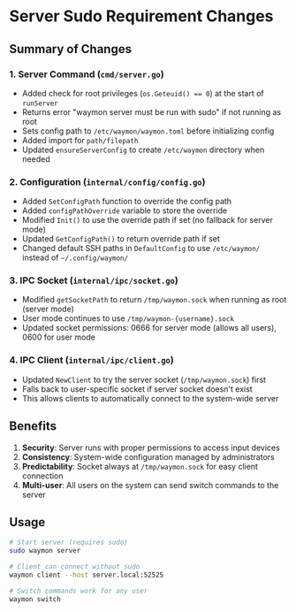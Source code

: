 # Server Sudo Requirement Changes

## Summary of Changes

### 1. Server Command (`cmd/server.go`)
- Added check for root privileges (`os.Geteuid() == 0`) at the start of `runServer`
- Returns error "waymon server must be run with sudo" if not running as root
- Sets config path to `/etc/waymon/waymon.toml` before initializing config
- Added import for `path/filepath`
- Updated `ensureServerConfig` to create `/etc/waymon` directory when needed

### 2. Configuration (`internal/config/config.go`)
- Added `SetConfigPath` function to override the config path
- Added `configPathOverride` variable to store the override
- Modified `Init()` to use the override path if set (no fallback for server mode)
- Updated `GetConfigPath()` to return override path if set
- Changed default SSH paths in `DefaultConfig` to use `/etc/waymon/` instead of `~/.config/waymon/`

### 3. IPC Socket (`internal/ipc/socket.go`)
- Modified `getSocketPath` to return `/tmp/waymon.sock` when running as root (server mode)
- User mode continues to use `/tmp/waymon-{username}.sock`
- Updated socket permissions: 0666 for server mode (allows all users), 0600 for user mode

### 4. IPC Client (`internal/ipc/client.go`)
- Updated `NewClient` to try the server socket (`/tmp/waymon.sock`) first
- Falls back to user-specific socket if server socket doesn't exist
- This allows clients to automatically connect to the system-wide server

## Benefits

1. **Security**: Server runs with proper permissions to access input devices
2. **Consistency**: System-wide configuration managed by administrators
3. **Predictability**: Socket always at `/tmp/waymon.sock` for easy client connection
4. **Multi-user**: All users on the system can send switch commands to the server

## Usage

```bash
# Start server (requires sudo)
sudo waymon server

# Client can connect without sudo
waymon client --host server.local:52525

# Switch commands work for any user
waymon switch
```
